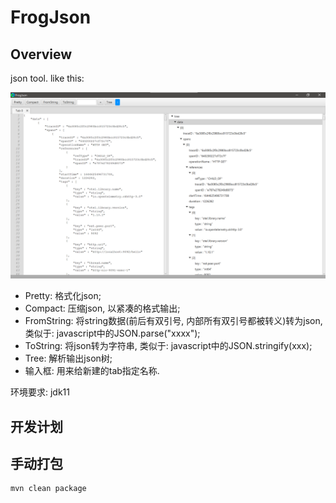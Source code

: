 # FrogJson

## Overview

json tool. like this:

![image](docs/img/example.png)

* Pretty: 格式化json;
* Compact: 压缩json, 以紧凑的格式输出;
* FromString: 将string数据(前后有双引号, 内部所有双引号都被转义)转为json, 类似于: javascript中的JSON.parse("xxxx");
* ToString: 将json转为字符串, 类似于: javascript中的JSON.stringify(xxx);
* Tree: 解析输出json树;
* 输入框: 用来给新建的tab指定名称.

环境要求: jdk11

## 开发计划


## 手动打包

```
mvn clean package
```